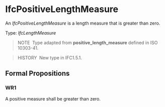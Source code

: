 # IfcPositiveLengthMeasure

An _IfcPositiveLengthMeasure_ is a length measure that is greater than zero.

Type: _IfcLengthMeasure_

> NOTE&nbsp; Type adapted from **positive_length_measure** defined in ISO 10303-41.

> HISTORY&nbsp; New type in IFC1.5.1.

## Formal Propositions

### WR1
A positive measure shall be greater than zero.
